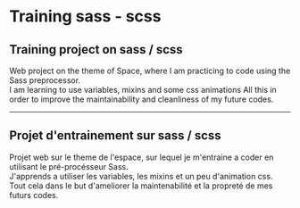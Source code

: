 # Training sass - scss
  
## Training project on sass / scss
Web project on the theme of Space, where I am practicing to code using the Sass preprocessor.  
I am learning to use variables, mixins and some css animations
All this in order to improve the maintainability and cleanliness of my future codes.
  
------
  
## Projet d'entrainement sur sass / scss
Projet web sur le theme de l'espace, sur lequel je m'entraine a coder en utilisant le pré-procésseur Sass.  
J'apprends a utiliser les variables, les mixins et un peu d'animation css.
Tout cela dans le but d'ameliorer la maintenabilité et la propreté de mes futurs codes.
